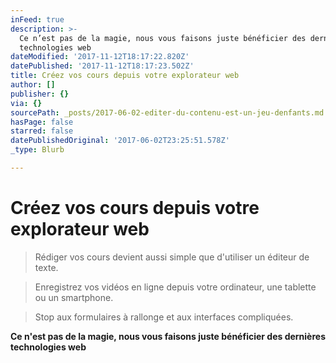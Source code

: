```yaml
---
inFeed: true
description: >-
  Ce n’est pas de la magie, nous vous faisons juste bénéficier des dernières
  technologies web
dateModified: '2017-11-12T18:17:22.820Z'
datePublished: '2017-11-12T18:17:23.502Z'
title: Créez vos cours depuis votre explorateur web
author: []
publisher: {}
via: {}
sourcePath: _posts/2017-06-02-editer-du-contenu-est-un-jeu-denfants.md
hasPage: false
starred: false
datePublishedOriginal: '2017-06-02T23:25:51.578Z'
_type: Blurb

---
```

# **Créez vos cours depuis votre explorateur web**

> Rédiger vos cours devient aussi simple que d'utiliser un éditeur de texte.

> Enregistrez vos vidéos en ligne depuis votre ordinateur, une tablette ou un smartphone.

> Stop aux formulaires à rallonge et aux interfaces compliquées.

**Ce n'est pas de la magie, nous vous faisons juste bénéficier des dernières technologies web**